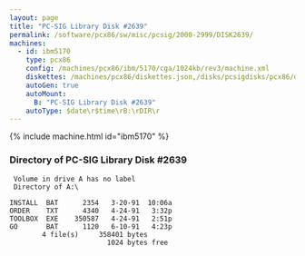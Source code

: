 ```yaml
---
layout: page
title: "PC-SIG Library Disk #2639"
permalink: /software/pcx86/sw/misc/pcsig/2000-2999/DISK2639/
machines:
  - id: ibm5170
    type: pcx86
    config: /machines/pcx86/ibm/5170/cga/1024kb/rev3/machine.xml
    diskettes: /machines/pcx86/diskettes.json,/disks/pcsigdisks/pcx86/diskettes.json
    autoGen: true
    autoMount:
      B: "PC-SIG Library Disk #2639"
    autoType: $date\r$time\rB:\rDIR\r
---
```


{% include machine.html id="ibm5170" %}

### Directory of PC-SIG Library Disk #2639

     Volume in drive A has no label
     Directory of A:\

    INSTALL  BAT      2354   3-20-91  10:06a
    ORDER    TXT      4340   4-24-91   3:32p
    TOOLBOX  EXE    350587   4-24-91   2:51p
    GO       BAT      1120   6-10-91   4:23p
            4 file(s)     358401 bytes
                            1024 bytes free
